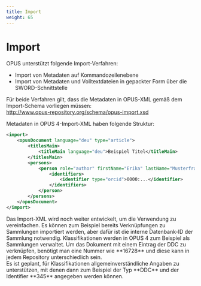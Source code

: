 ```yaml
---
title: Import
weight: 65
---
```


# Import

OPUS unterstützt folgende Import-Verfahren:

* Import von Metadaten auf Kommandozeilenebene
* Import von Metadaten und Volltextdateien in gepackter Form über die SWORD-Schnittstelle

Für beide Verfahren gilt, dass die Metadaten in OPUS-XML gemäß dem Import-Schema vorliegen müssen:
<br />
<http://www.opus-repository.org/schema/opus-import.xsd>

Metadaten in OPUS 4-Import-XML haben folgende Struktur:

``` xml
<import>
    <opusDocument language="deu" type="article">
        <titlesMain>
            <titleMain language="deu">Beispiel Titel</titleMain>
        </titlesMain>
        <persons>
            <person role="author" firstName="Erika" lastName="Musterfrau">
                <identifiers>
                    <identifier type="orcid">0000:...</identifier>
                </identifiers>
            </person>
        </persons>
    </opusDocument>
</import>
```

<p class="note" markdown="1">
Das Import-XML wird noch weiter entwickelt, um die Verwendung zu vereinfachen. Es können 
zum Beispiel bereits Verknüpfungen zu Sammlungen importiert werden, aber dafür ist die 
interne Datenbank-ID der Sammlung notwendig. Klassifikationen werden in OPUS 4 zum Beispiel 
als Sammlungen verwaltet. Um das Dokument mit einem Eintrag der DDC zu verknüpfen, benötigt 
man eine Nummer wie **16728** und diese kann in jedem Repository unterschiedlich sein. 
<br />
Es ist geplant, für Klassifikationen allgemeinverständliche Angaben zu unterstützen, mit 
denen dann zum Beispiel der Typ **DDC** und der Identifier **345** angegeben werden können. 
</p>
